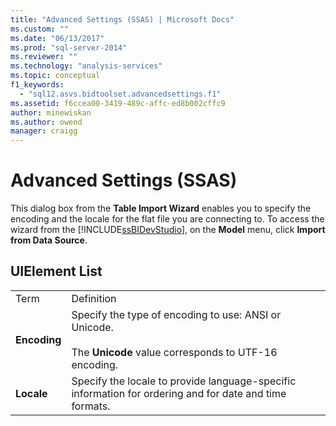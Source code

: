 ```yaml
---
title: "Advanced Settings (SSAS) | Microsoft Docs"
ms.custom: ""
ms.date: "06/13/2017"
ms.prod: "sql-server-2014"
ms.reviewer: ""
ms.technology: "analysis-services"
ms.topic: conceptual
f1_keywords: 
  - "sql12.asvs.bidtoolset.advancedsettings.f1"
ms.assetid: f6ccea00-3419-489c-affc-ed8b002cffc9
author: minewiskan
ms.author: owend
manager: craigg
---
```

# Advanced Settings (SSAS)
  This dialog box from the **Table Import Wizard** enables you to specify the encoding and the locale for the flat file you are connecting to. To access the wizard from the [!INCLUDE[ssBIDevStudio](../includes/ssbidevstudio-md.md)], on the **Model** menu, click **Import from Data Source**.  
  
## UIElement List  
  
|||  
|-|-|  
|Term|Definition|  
|**Encoding**|Specify the type of encoding to use: ANSI or Unicode.<br /><br /> The **Unicode** value corresponds to UTF-16 encoding.|  
|**Locale**|Specify the locale to provide language-specific information for ordering and for date and time formats.|  
  
  
